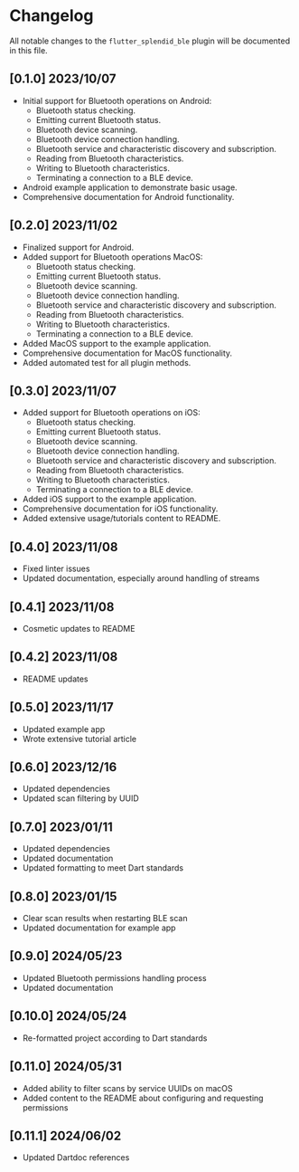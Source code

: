 # Changelog

All notable changes to the `flutter_splendid_ble` plugin will be documented in this file.

## [0.1.0] 2023/10/07

- Initial support for Bluetooth operations on Android:
    - Bluetooth status checking.
    - Emitting current Bluetooth status.
    - Bluetooth device scanning.
    - Bluetooth device connection handling.
    - Bluetooth service and characteristic discovery and subscription.
    - Reading from Bluetooth characteristics.
    - Writing to Bluetooth characteristics.
    - Terminating a connection to a BLE device.
- Android example application to demonstrate basic usage.
- Comprehensive documentation for Android functionality.

## [0.2.0] 2023/11/02

- Finalized support for Android.
- Added support for Bluetooth operations MacOS:
  - Bluetooth status checking.
  - Emitting current Bluetooth status.
  - Bluetooth device scanning.
  - Bluetooth device connection handling.
  - Bluetooth service and characteristic discovery and subscription.
  - Reading from Bluetooth characteristics.
  - Writing to Bluetooth characteristics.
  - Terminating a connection to a BLE device.
- Added MacOS support to the example application.
- Comprehensive documentation for MacOS functionality.
- Added automated test for all plugin methods.

## [0.3.0] 2023/11/07

- Added support for Bluetooth operations on iOS:
  - Bluetooth status checking.
  - Emitting current Bluetooth status.
  - Bluetooth device scanning.
  - Bluetooth device connection handling.
  - Bluetooth service and characteristic discovery and subscription.
  - Reading from Bluetooth characteristics.
  - Writing to Bluetooth characteristics.
  - Terminating a connection to a BLE device.
- Added iOS support to the example application.
- Comprehensive documentation for iOS functionality.
- Added extensive usage/tutorials content to README.

## [0.4.0] 2023/11/08

- Fixed linter issues
- Updated documentation, especially around handling of streams

## [0.4.1] 2023/11/08

- Cosmetic updates to README

## [0.4.2] 2023/11/08

- README updates

## [0.5.0] 2023/11/17

- Updated example app
- Wrote extensive tutorial article

## [0.6.0] 2023/12/16

- Updated dependencies
- Updated scan filtering by UUID

## [0.7.0] 2023/01/11

- Updated dependencies
- Updated documentation
- Updated formatting to meet Dart standards

## [0.8.0] 2023/01/15

- Clear scan results when restarting BLE scan
- Updated documentation for example app

## [0.9.0] 2024/05/23

- Updated Bluetooth permissions handling process
- Updated documentation

## [0.10.0] 2024/05/24

- Re-formatted project according to Dart standards

## [0.11.0] 2024/05/31

- Added ability to filter scans by service UUIDs on macOS
- Added content to the README about configuring and requesting permissions

## [0.11.1] 2024/06/02

- Updated Dartdoc references
